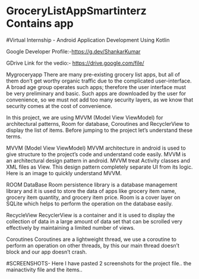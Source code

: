 # GroceryListAppSmartinterz Contains app
#Virtual Internship - Android Application Development Using Kotlin

Google Developer Profile:-https://g.dev/ShankarKumar

GDrive Link for the vedio:- https://drive.google.com/file/

Mygroceryapp
There are many pre-existing grocery list apps, but all of them don’t get worthy organic traffic due to the complicated user-interface. A broad age group operates such apps; therefore the user interface must be very preliminary and basic. Such apps are downloaded by the user for convenience, so we must not add too many security layers, as we know that security comes at the cost of convenience.

In this project, we are using MVVM (Model View ViewModel) for architectural patterns, Room for database, Coroutines and RecyclerView to display the list of items. Before jumping to the project let’s understand these terms.

MVVM (Model View ViewModel)
MVVM architecture in android is used to give structure to the project’s code and understand code easily. MVVM is an architectural design pattern in android. MVVM treat Activity classes and XML files as View. This design pattern completely separate UI from its logic. Here is an image to quickly understand MVVM.

ROOM DataBase
Room persistence library is a database management library and it is used to store the data of apps like grocery item name, grocery item quantity, and grocery item price. Room is a cover layer on SQLite which helps to perform the operation on the database easily.

RecycleView
RecyclerView is a container and it is used to display the collection of data in a large amount of data set that can be scrolled very effectively by maintaining a limited number of views.

Coroutines
Coroutines are a lightweight thread, we use a coroutine to perform an operation on other threads, by this our main thread doesn’t block and our app doesn’t crash.

#SCREENSHOTS- Here I have pasted 2 screenshots for the project file.. the mainactivity file and the items..

